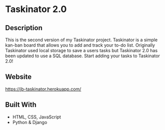 # Taskinator 2.0
## Description
This is the second version of my Taskinator project. Taskinator is a simple kan-ban board that allows you to add and track your to-do list. Originally Taskinator used local storage to save a users tasks but Taskinator 2.0 has been updated to use a SQL database. Start adding your tasks to Taskinator 2.0!
## Website
https://jb-taskinator.herokuapp.com/
## Built With
* HTML, CSS, JavaScript
* Python & Django